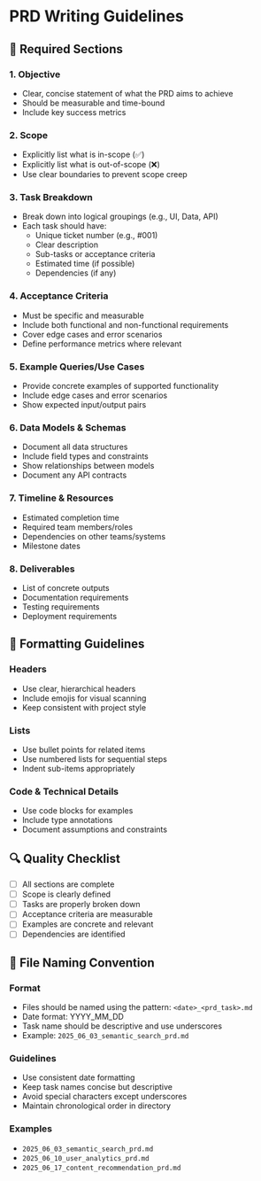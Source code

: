 # PRD Writing Guidelines

## 📝 Required Sections

### 1. Objective
- Clear, concise statement of what the PRD aims to achieve
- Should be measurable and time-bound
- Include key success metrics

### 2. Scope
- Explicitly list what is in-scope (✅)
- Explicitly list what is out-of-scope (❌)
- Use clear boundaries to prevent scope creep

### 3. Task Breakdown
- Break down into logical groupings (e.g., UI, Data, API)
- Each task should have:
  - Unique ticket number (e.g., #001)
  - Clear description
  - Sub-tasks or acceptance criteria
  - Estimated time (if possible)
  - Dependencies (if any)

### 4. Acceptance Criteria
- Must be specific and measurable
- Include both functional and non-functional requirements
- Cover edge cases and error scenarios
- Define performance metrics where relevant

### 5. Example Queries/Use Cases
- Provide concrete examples of supported functionality
- Include edge cases and error scenarios
- Show expected input/output pairs

### 6. Data Models & Schemas
- Document all data structures
- Include field types and constraints
- Show relationships between models
- Document any API contracts

### 7. Timeline & Resources
- Estimated completion time
- Required team members/roles
- Dependencies on other teams/systems
- Milestone dates

### 8. Deliverables
- List of concrete outputs
- Documentation requirements
- Testing requirements
- Deployment requirements

## 🎨 Formatting Guidelines

### Headers
- Use clear, hierarchical headers
- Include emojis for visual scanning
- Keep consistent with project style

### Lists
- Use bullet points for related items
- Use numbered lists for sequential steps
- Indent sub-items appropriately

### Code & Technical Details
- Use code blocks for examples
- Include type annotations
- Document assumptions and constraints

## 🔍 Quality Checklist

- [ ] All sections are complete
- [ ] Scope is clearly defined
- [ ] Tasks are properly broken down
- [ ] Acceptance criteria are measurable
- [ ] Examples are concrete and relevant
- [ ] Dependencies are identified

## 📝 File Naming Convention

### Format
- Files should be named using the pattern: `<date>_<prd_task>.md`
- Date format: YYYY_MM_DD
- Task name should be descriptive and use underscores
- Example: `2025_06_03_semantic_search_prd.md`

### Guidelines
- Use consistent date formatting
- Keep task names concise but descriptive
- Avoid special characters except underscores
- Maintain chronological order in directory

### Examples
- `2025_06_03_semantic_search_prd.md`
- `2025_06_10_user_analytics_prd.md`
- `2025_06_17_content_recommendation_prd.md`
